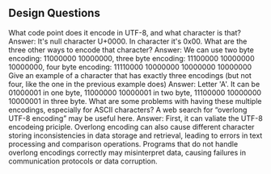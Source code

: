 ## Design Questions
What code point does it encode in UTF-8, and what character is that?
Answer:
It's null character U+0000. In character it's 0x00. 
What are the three other ways to encode that character?
Answer:
We can use two byte encoding: 11000000 10000000, three byte encoding: 11100000 10000000 10000000, four byte encoding: 11110000 10000000 10000000 10000000
Give an example of a character that has exactly three encodings (but not four, like the one in the previous example does)
Answer:
Letter 'A'. It can be 01000001 in one byte, 11000000 10000001 in two byte, 11100000 10000000 10000001 in three byte. 
What are some problems with having these multiple encodings, especially for ASCII characters? A web search for “overlong UTF-8 encoding” may be useful here.
Answer:
First, it can valiate the UTF-8 encodeing priciple. Overlong encoding can also cause different character storing inconsistencies in data storage and retrieval, leading to errors in text processing and comparison operations. Programs that do not handle overlong encodings correctly may misinterpret data, causing failures in communication protocols or data corruption. 






























